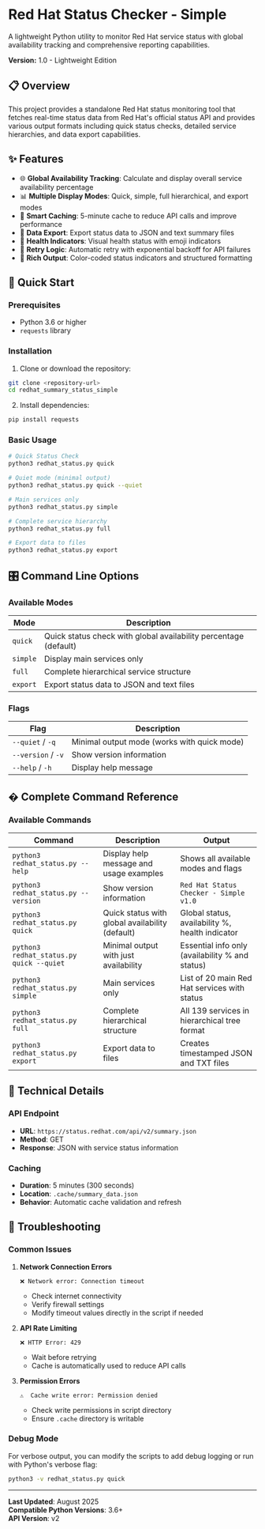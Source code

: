 # Red Hat Status Checker - Simple

A lightweight Python utility to monitor Red Hat service status with global availability tracking and comprehensive reporting capabilities.

**Version:** 1.0 - Lightweight Edition

## 📋 Overview

This project provides a standalone Red Hat status monitoring tool that fetches real-time status data from Red Hat's official status API and provides various output formats including quick status checks, detailed service hierarchies, and data export capabilities.

## ✨ Features

- 🌐 **Global Availability Tracking**: Calculate and display overall service availability percentage
- 📊 **Multiple Display Modes**: Quick, simple, full hierarchical, and export modes
- 🔄 **Smart Caching**: 5-minute cache to reduce API calls and improve performance
- 📁 **Data Export**: Export status data to JSON and text summary files
- 🎯 **Health Indicators**: Visual health status with emoji indicators
- 🔁 **Retry Logic**: Automatic retry with exponential backoff for API failures
- 🎨 **Rich Output**: Color-coded status indicators and structured formatting

## 🚀 Quick Start

### Prerequisites

- Python 3.6 or higher
- `requests` library

### Installation

1. Clone or download the repository:
```bash
git clone <repository-url>
cd redhat_summary_status_simple
```

2. Install dependencies:
```bash
pip install requests
```

### Basic Usage

```bash
# Quick Status Check
python3 redhat_status.py quick

# Quiet mode (minimal output)
python3 redhat_status.py quick --quiet

# Main services only
python3 redhat_status.py simple

# Complete service hierarchy
python3 redhat_status.py full

# Export data to files
python3 redhat_status.py export
```

## 🎛️ Command Line Options

### Available Modes

| Mode | Description |
|------|-------------|
| `quick` | Quick status check with global availability percentage (default) |
| `simple` | Display main services only |
| `full` | Complete hierarchical service structure |
| `export` | Export status data to JSON and text files |

### Flags

| Flag | Description |
|------|-------------|
| `--quiet` / `-q` | Minimal output mode (works with quick mode) |
| `--version` / `-v` | Show version information |
| `--help` / `-h` | Display help message |

## � Complete Command Reference

### Available Commands

| Command | Description | Output |
|---------|-------------|---------|
| `python3 redhat_status.py --help` | Display help message and usage examples | Shows all available modes and flags |
| `python3 redhat_status.py --version` | Show version information | `Red Hat Status Checker - Simple v1.0` |
| `python3 redhat_status.py quick` | Quick status with global availability (default) | Global status, availability %, health indicator |
| `python3 redhat_status.py quick --quiet` | Minimal output with just availability | Essential info only (availability % and status) |
| `python3 redhat_status.py simple` | Main services only | List of 20 main Red Hat services with status |
| `python3 redhat_status.py full` | Complete hierarchical structure | All 139 services in hierarchical tree format |
| `python3 redhat_status.py export` | Export data to files | Creates timestamped JSON and TXT files |

## 🔧 Technical Details

### API Endpoint
- **URL**: `https://status.redhat.com/api/v2/summary.json`
- **Method**: GET
- **Response**: JSON with service status information

### Caching
- **Duration**: 5 minutes (300 seconds)
- **Location**: `.cache/summary_data.json`
- **Behavior**: Automatic cache validation and refresh

## 🐛 Troubleshooting

### Common Issues

1. **Network Connection Errors**
   ```
   ❌ Network error: Connection timeout
   ```
   - Check internet connectivity
   - Verify firewall settings
   - Modify timeout values directly in the script if needed

2. **API Rate Limiting**
   ```
   ❌ HTTP Error: 429
   ```
   - Wait before retrying
   - Cache is automatically used to reduce API calls

3. **Permission Errors**
   ```
   ⚠️  Cache write error: Permission denied
   ```
   - Check write permissions in script directory
   - Ensure `.cache` directory is writable

### Debug Mode

For verbose output, you can modify the scripts to add debug logging or run with Python's verbose flag:

```bash
python3 -v redhat_status.py quick
```
---

**Last Updated**: August 2025  
**Compatible Python Versions**: 3.6+  
**API Version**: v2

